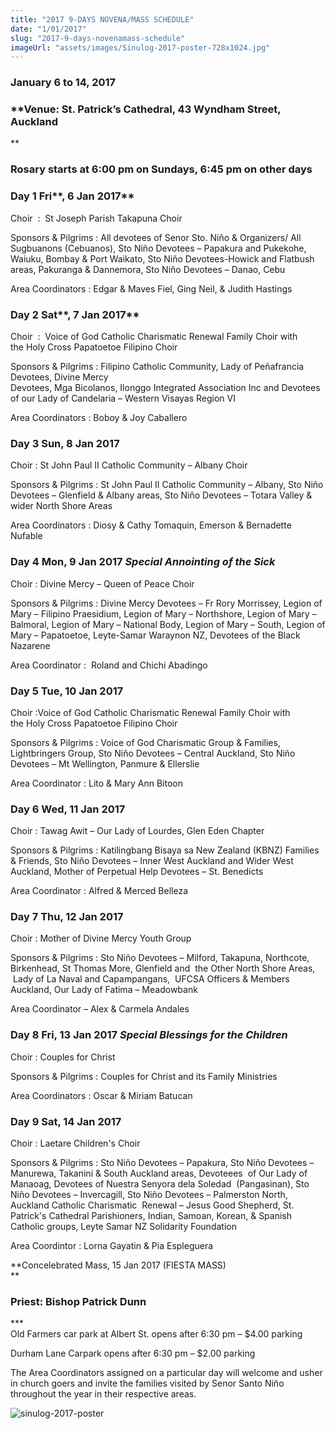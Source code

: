 ```yaml
---
title: "2017 9-DAYS NOVENA/MASS SCHEDULE"
date: "1/01/2017"
slug: "2017-9-days-novenamass-schedule"
imageUrl: "assets/images/Sinulog-2017-poster-728x1024.jpg"
---
```


### **January 6 to 14, 2017**

### **Venue: St. Patrick’s Cathedral, 43 Wyndham Street, Auckland  
**

### **Rosary starts at 6:00 pm on Sundays, 6:45 pm on other days**

### **Day 1 Fri****, 6 Jan 2017**

Choir  :  St Joseph Parish Takapuna Choir

Sponsors & Pilgrims : All devotees of Senor Sto. Niño & Organizers/ All Sugbuanons (Cebuanos), Sto Niño Devotees – Papakura and Pukekohe, Waiuku, Bombay & Port Waikato, Sto Niño Devotees-Howick and Flatbush areas, Pakuranga & Dannemora, Sto Niño Devotees – Danao, Cebu

Area Coordinators : Edgar & Maves Fiel, Ging Neil, & Judith Hastings

### **Day 2 Sat****, 7 Jan 2017**

Choir  :  Voice of God Catholic Charismatic Renewal Family Choir with the Holy Cross Papatoetoe Filipino Choir

Sponsors & Pilgrims : Filipino Catholic Community, Lady of Peñafrancia Devotees, Divine Mercy  
Devotees, Mga Bicolanos, Ilonggo Integrated Association Inc and Devotees of our Lady of Candelaria – Western Visayas Region VI

Area Coordinators : Boboy & Joy Caballero

### **Day 3** **Sun, 8 Jan 2017**

Choir : St John Paul II Catholic Community – Albany Choir

Sponsors & Pilgrims : St John Paul II Catholic Community – Albany, Sto Niño Devotees – Glenfield & Albany areas, Sto Niño Devotees – Totara Valley & wider North Shore Areas

Area Coordinators : Diosy & Cathy Tomaquin, Emerson & Bernadette Nufable

### **Day 4** **Mon, 9 Jan 2017 _Special Annointing of the Sick_**

Choir : Divine Mercy – Queen of Peace Choir

Sponsors & Pilgrims : Divine Mercy Devotees – Fr Rory Morrissey, Legion of Mary – Filipino Praesidium, Legion of Mary – Northshore, Legion of Mary – Balmoral, Legion of Mary – National Body, Legion of Mary – South, Legion of Mary – Papatoetoe, Leyte-Samar Waraynon NZ, Devotees of the Black Nazarene

Area Coordinator :  Roland and Chichi Abadingo

### **Day 5 Tue, 10 Jan 2017**

Choir :Voice of God Catholic Charismatic Renewal Family Choir with the Holy Cross Papatoetoe Filipino Choir

Sponsors & Pilgrims : Voice of God Charismatic Group & Families, Lightbringers Group, Sto Niño Devotees – Central Auckland, Sto Niño Devotees – Mt Wellington, Panmure & Ellerslie

Area Coordinator : Lito & Mary Ann Bitoon

### **Day 6 Wed, 11 Jan 2017**

Choir : Tawag Awit – Our Lady of Lourdes, Glen Eden Chapter

Sponsors & Pilgrims : Katilingbang Bisaya sa New Zealand (KBNZ) Families & Friends, Sto Niño Devotees – Inner West Auckland and Wider West Auckland, Mother of Perpetual Help Devotees – St. Benedicts

Area Coordinator : Alfred & Merced Belleza

### **Day 7 Thu, 12 Jan 2017**

Choir : Mother of Divine Mercy Youth Group

Sponsors & Pilgrims : Sto Niño Devotees – Milford, Takapuna, Northcote, Birkenhead, St Thomas More, Glenfield and  the Other North Shore Areas,  Lady of La Naval and Capampangans,  UFCSA Officers & Members Auckland, Our Lady of Fatima – Meadowbank

Area Coordinator – Alex & Carmela Andales

### **Day 8 Fri, 13 Jan 2017 _Special Blessings for the Children_**

Choir : Couples for Christ

Sponsors & Pilgrims : Couples for Christ and its Family Ministries

Area Coordinators : Oscar & Miriam Batucan

### **Day 9 Sat, 14 Jan 2017**

Choir : Laetare Children's Choir

Sponsors & Pilgrims : Sto Niño Devotees – Papakura, Sto Niño Devotees – Manurewa, Takanini & South Auckland areas, Devoteees  of Our Lady of Manaoag, Devotees of Nuestra Senyora dela Soledad  (Pangasinan), Sto Niño Devotees – Invercagill, Sto Niño Devotees – Palmerston North, Auckland Catholic Charismatic  Renewal – Jesus Good Shepherd, St. Patrick's Cathedral Parishioners, Indian, Samoan, Korean, & Spanish Catholic groups, Leyte Samar NZ Solidarity Foundation

Area Coordintor : Lorna Gayatin & Pia Espleguera

**Concelebrated Mass, 15 Jan 2017 (FIESTA MASS)  
**

### **Priest: Bishop Patrick Dunn**

\*\*\*  
Old Farmers car park at Albert St. opens after 6:30 pm – $4.00 parking

Durham Lane Carpark opens after 6:30 pm – $2.00 parking

The Area Coordinators assigned on a particular day will welcome and usher in church goers and invite the families visited by Senor Santo Niño throughout the year in their respective areas.

![sinulog-2017-poster](https://i0.wp.com/santonino-nz.org/wp-content/uploads/2016/10/Sinulog-2017-poster-728x1024.jpg?resize=728%2C1024)